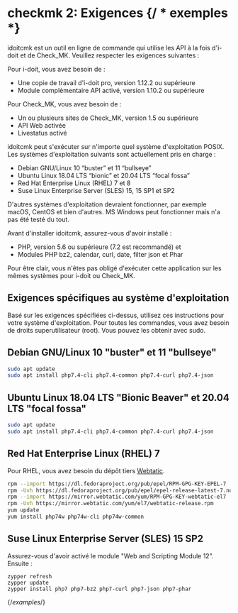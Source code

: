 #  checkmk 2: Exigences {/ * exemples *}

idoitcmk est un outil en ligne de commande qui utilise les API à la fois d'i-doit et de Check\_MK. Veuillez respecter les exigences suivantes :

Pour i-doit, vous avez besoin de :

*   Une copie de travail d'i-doit pro, version 1.12.2 ou supérieure
*   Module complémentaire API activé, version 1.10.2 ou supérieure

Pour Check\_MK, vous avez besoin de :

*   Un ou plusieurs sites de Check\_MK, version 1.5 ou supérieure
*   API Web activée
*   Livestatus activé

idoitcmk peut s'exécuter sur n'importe quel système d'exploitation POSIX. Les systèmes d'exploitation suivants sont actuellement pris en charge :

*   Debian GNU/Linux 10 “buster” et 11 “bullseye”
*   Ubuntu Linux 18.04 LTS “bionic” et 20.04 LTS “focal fossa”
*   Red Hat Enterprise Linux (RHEL) 7 et 8
*   Suse Linux Enterprise Server (SLES) 15, 15 SP1 et SP2

D'autres systèmes d'exploitation devraient fonctionner, par exemple macOS, CentOS et bien d'autres. MS Windows peut fonctionner mais n'a pas été testé du tout.

Avant d'installer idoitcmk, assurez-vous d'avoir installé :

*   PHP, version 5.6 ou supérieure (7.2 est recommandé) et
*   Modules PHP bz2, calendar, curl, date, filter json et Phar

Pour être clair, vous n'êtes pas obligé d'exécuter cette application sur les mêmes systèmes pour i-doit ou Check\_MK.

Exigences spécifiques au système d'exploitation
-------------------------------------------------

Basé sur les exigences spécifiées ci-dessus, utilisez ces instructions pour votre système d'exploitation. Pour toutes les commandes, vous avez besoin de droits superutilisateur (root). Vous pouvez les obtenir avec sudo.

Debian GNU/Linux 10 "buster" et 11 "bullseye"
----------------------------------------------

```bash
sudo apt update
sudo apt install php7.4-cli php7.4-common php7.4-curl php7.4-json
```

Ubuntu Linux 18.04 LTS "Bionic Beaver" et 20.04 LTS "focal fossa"
------------------------------------------------------------------

```bash
sudo apt update
sudo apt install php7.4-cli php7.4-common php7.4-curl php7.4-json
```

Red Hat Enterprise Linux (RHEL) 7
---------------------------------

Pour RHEL, vous avez besoin du dépôt tiers [Webtatic](https://webtatic.com/packages/php72/).

```bash
rpm --import https://dl.fedoraproject.org/pub/epel/RPM-GPG-KEY-EPEL-7
rpm -Uvh https://dl.fedoraproject.org/pub/epel/epel-release-latest-7.noarch.rpm
rpm --import https://mirror.webtatic.com/yum/RPM-GPG-KEY-webtatic-el7
rpm -Uvh https://mirror.webtatic.com/yum/el7/webtatic-release.rpm
yum update
yum install php74w php74w-cli php74w-common
```

Suse Linux Enterprise Server (SLES) 15 SP2
------------------------------------------

Assurez-vous d'avoir activé le module "Web and Scripting Module 12". Ensuite :

    zypper refresh
    zypper update
    zypper install php7 php7-bz2 php7-curl php7-json php7-phar

{/*examples*/}
